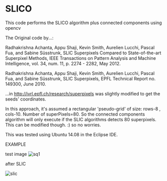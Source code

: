 # SLICO
This code performs the SLICO algorithm plus connected components using opencv

The Original code by...:

Radhakrishna Achanta, Appu Shaji, Kevin Smith, Aurelien Lucchi, Pascal Fua, and Sabine Süsstrunk, SLIC Superpixels Compared to State-of-the-art Superpixel Methods, IEEE Transactions on Pattern Analysis and Machine Intelligence, vol. 34, num. 11, p. 2274 - 2282, May 2012.

Radhakrishna Achanta, Appu Shaji, Kevin Smith, Aurelien Lucchi, Pascal Fua, and Sabine Süsstrunk, SLIC Superpixels, EPFL Technical Report no. 149300, June 2010.

...in http://ivrl.epfl.ch/research/superpixels was slightly modified to get the seeds' coordinates.

In this approach, it's assumed a rectangular 'pseudo-grid' of size: rows-8 , cols-10. Number of superPixels=80. So the connected components algorithm will only execute if the SLIC algorithms detects 80 superpixels. This can be modified though. :) so no worries.

This was tested using Ubuntu 14.08 in the Eclipse IDE.


EXAMPLE

test image
![sq1](https://user-images.githubusercontent.com/11812560/26956039-a0649b68-4c80-11e7-9c10-d77115dc0f8d.png)

after SLIC

![slic](https://user-images.githubusercontent.com/11812560/26956005-629282f0-4c80-11e7-9131-d56e5b5c9e46.png)
